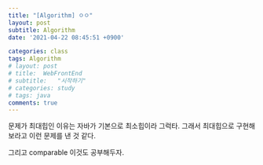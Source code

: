 ```yaml
---
title: "[Algorithm] ㅇㅇ"
layout: post
subtitle: Algorithm
date: '2021-04-22 08:45:51 +0900'

categories: class
tags: Algorithm
# layout: post
# title:  WebFrontEnd
# subtitle:   "시작하기"
# categories: study
# tags: java
comments: true
---
```



문제가 최대힙인 이유는 자바가 기본으로 최소힙이라 그럭타.
그래서 최대힙으로 구현해보라고 이런 문제를 낸 것 같다.

그리고 comparable 이것도 공부해두자.
